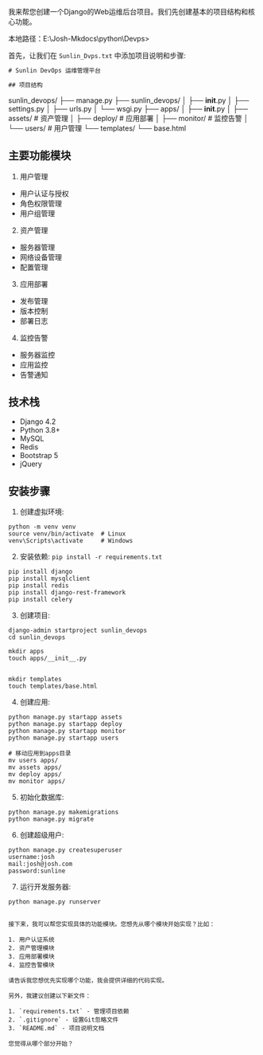我来帮您创建一个Django的Web运维后台项目。我们先创建基本的项目结构和核心功能。

本地路径：E:\Josh-Mkdocs\python\Devps>  

首先，让我们在 `Sunlin_Dvps.txt` 中添加项目说明和步骤:

```text:Josh-Mkdocs/python/django/Sunlin_Dvps.txt
# Sunlin DevOps 运维管理平台

## 项目结构
```
sunlin_devops/
├── manage.py
├── sunlin_devops/
│   ├── __init__.py
│   ├── settings.py
│   ├── urls.py
│   └── wsgi.py
├── apps/
│   ├── __init__.py
│   ├── assets/           # 资产管理
│   ├── deploy/          # 应用部署
│   ├── monitor/         # 监控告警
│   └── users/           # 用户管理
└── templates/
    └── base.html

## 主要功能模块

1. 用户管理
- 用户认证与授权
- 角色权限管理
- 用户组管理

2. 资产管理
- 服务器管理
- 网络设备管理
- 配置管理

3. 应用部署
- 发布管理
- 版本控制
- 部署日志

4. 监控告警
- 服务器监控
- 应用监控
- 告警通知

## 技术栈

- Django 4.2
- Python 3.8+
- MySQL
- Redis
- Bootstrap 5
- jQuery

## 安装步骤

1. 创建虚拟环境:
```
python -m venv venv
source venv/bin/activate  # Linux
venv\Scripts\activate     # Windows
```

2. 安装依赖:
`pip install -r requirements.txt`
```
pip install django
pip install mysqlclient
pip install redis
pip install django-rest-framework
pip install celery
```

3. 创建项目:
```
django-admin startproject sunlin_devops
cd sunlin_devops

mkdir apps
touch apps/__init__.py


mkdir templates
touch templates/base.html
```

4. 创建应用:
```
python manage.py startapp assets
python manage.py startapp deploy
python manage.py startapp monitor
python manage.py startapp users
```

```
# 移动应用到apps目录
mv users apps/
mv assets apps/
mv deploy apps/
mv monitor apps/
```

5. 初始化数据库:
```
python manage.py makemigrations
python manage.py migrate
```

6. 创建超级用户:
```
python manage.py createsuperuser
username:josh
mail:josh@josh.com
password:sunline
```

7. 运行开发服务器:
```
python manage.py runserver
```
```

接下来，我可以帮您实现具体的功能模块。您想先从哪个模块开始实现？比如：

1. 用户认证系统
2. 资产管理模块
3. 应用部署模块
4. 监控告警模块

请告诉我您想优先实现哪个功能，我会提供详细的代码实现。

另外，我建议创建以下新文件：

1. `requirements.txt` - 管理项目依赖
2. `.gitignore` - 设置Git忽略文件
3. `README.md` - 项目说明文档

您觉得从哪个部分开始？
